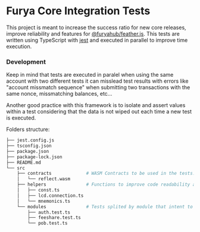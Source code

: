 # Furya Core Integration Tests

This project is meant to increase the success ratio for new core releases, improve reliability and features for [@furyahub/feather.js](https://github.com/furyahub/feather.js). This tests are written using TypeScript with [jest](https://jestjs.io/) and executed in parallel to improve time execution.


### Development

Keep in mind that tests are executed in paralel when using the same account with two different tests it can misslead test results with errors like "account missmatch sequence" when submitting two transactions with the same nonce, missmatching balances, etc... 

Another good practice with this framework is to isolate and assert values within a test considering that the data is not wiped out each time a new test is executed.


Folders structure:
```sh
├── jest.config.js
├── tsconfig.json
├── package.json
├── package-lock.json
├── README.md
└── src
    ├── contracts             # WASM Contracts to be used in the tests.
    │   └── reflect.wasm
    ├── helpers               # Functions to improve code readability and avoid duplications.
    │   ├── const.ts
    │   ├── lcd.connection.ts
    │   └── mnemonics.ts
    └── modules               # Tests splited by module that intent to test.
        ├── auth.test.ts
        ├── feeshare.test.ts
        └── pob.test.ts
 
```